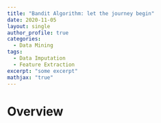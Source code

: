 ```yaml
---
title: "Bandit Algorithm: let the journey begin"
date: 2020-11-05
layout: single
author_profile: true
categories:
  - Data Mining
tags: 
  - Data Imputation
  - Feature Extraction
excerpt: "some excerpt"
mathjax: "true"
---
```

# Overview